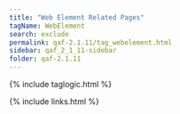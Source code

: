 ```yaml
---
title: "Web Element Related Pages"
tagName: WebElement
search: exclude
permalink: qaf-2.1.11/tag_webelement.html
sidebar: qaf_2_1_11-sidebar
folder: qaf-2.1.11
---
```

{% include taglogic.html %}

{% include links.html %}
